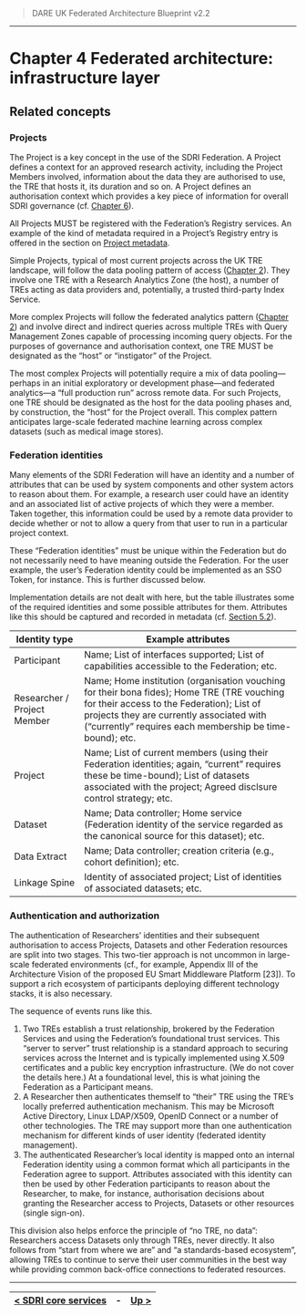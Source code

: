 > DARE UK Federated Architecture Blueprint  v2.2
----

# Chapter 4 Federated architecture: infrastructure layer
## Related concepts

### Projects

The Project is a key concept in the use of the SDRI Federation. A Project defines a context for an approved research activity, including the Project Members involved, information about the data they are authorised to use, the TRE that hosts it, its duration and so on. A Project defines an authorisation context which provides a key piece of information for overall SDRI governance (cf. [Chapter 6](../6_Organisational_Layer/6_1_Introduction.md)).

All Projects MUST be registered with the Federation’s Registry services. An example of the kind of metadata required in a Project’s Registry entry is offered in the section on [Project metadata](../5_Data_Layer/).

Simple Projects, typical of most current projects across the UK TRE landscape, will follow the data pooling pattern of access ([Chapter 2](../2_Strategic_Case/2_2_The_Federation_Challenge.md)). They involve one TRE with a Research Analytics Zone (the host), a number of TREs acting as data providers and, potentially, a trusted third-party Index Service.

More complex Projects will follow the federated analytics pattern ([Chapter 2](../2_Strategic_Case/2_2_The_Federation_Challenge.md)) and involve direct and indirect queries across multiple TREs with Query Management Zones capable of processing incoming query objects. For the purposes of governance and authorisation context, one TRE MUST be designated as the “host” or “instigator” of the Project.

The most complex Projects will potentially require a mix of data pooling—perhaps in an initial exploratory or development phase—and federated analytics—a “full production run” across remote data. For such Projects, one TRE should be designated as the host for the data pooling phases and, by construction, the “host” for the Project overall. This complex pattern anticipates large-scale federated machine learning across complex datasets (such as medical image stores). 

### Federation identities

Many elements of the SDRI Federation will have an identity and a number of attributes that can be used by system components and other system actors to reason about them. For example, a research user could have an identity and an associated list of active projects of which they were a member. Taken together, this information could be used by a remote data provider to decide whether or not to allow a query from that user to run in a particular project context.

These “Federation identities” must be unique within the Federation but do not necessarily need to have meaning outside the Federation. For the user example, the user’s Federation identity could be implemented as an SSO Token, for instance. This is further discussed below.

Implementation details are not dealt with here, but the table illustrates some of the required identities and some possible attributes for them. Attributes like this should be captured and recorded in metadata (cf. [Section 5.2](../5_Data_Layer/5_2_Federation_Metadata.md)).

| Identity type	| Example attributes | 
| ------------- | ------------------ | 
| Participant	| Name; List of interfaces supported; List of capabilities accessible to the Federation; etc.| 
| Researcher / Project Member	| Name; Home institution (organisation vouching for their bona fides); Home TRE (TRE vouching for their access to the Federation); List of projects they are currently associated with (“currently” requires each membership be time-bound); etc.| 
| Project	| Name; List of current members (using their Federation identities; again, “current” requires these be time-bound); List of datasets associated with the project; Agreed disclsure control strategy; etc.| 
| Dataset	| Name; Data controller; Home service (Federation identity of the service regarded as the canonical source for this dataset); etc.| 
| Data Extract	| Name; Data controller; creation criteria (e.g., cohort definition); etc.| 
| Linkage Spine	| Identity of associated project; List of identities of associated datasets; etc.| 

### Authentication and authorization

The authentication of Researchers’ identities and their subsequent authorisation to access Projects, Datasets and other Federation resources are split into two stages. This two-tier approach is not uncommon in large-scale federated environments (cf., for example, Appendix III of the Architecture Vision of the proposed EU Smart Middleware Platform [23]). To support a rich ecosystem of participants deploying different technology stacks, it is also necessary.

The sequence of events runs like this.
 1. Two TREs establish a trust relationship, brokered by the Federation Services and using the Federation’s foundational trust services. This “server to server” trust relationship is a standard approach to securing services across the Internet and is typically implemented using X.509 certificates and a public key encryption infrastructure. (We do not cover the details here.) At a foundational level, this is what joining the Federation as a Participant means.
 2. A Researcher then authenticates themself to “their” TRE using the TRE’s locally preferred authentication mechanism. This may be Microsoft Active Directory, Linux LDAP/X509, OpenID Connect or a number of other technologies. The TRE may support more than one authentication mechanism for different kinds of user identity (federated identity management).
 3. The authenticated Researcher’s local identity is mapped onto an internal Federation identity using a common format which all participants in the Federation agree to support. Attributes associated with this identity can then be used by other Federation participants to reason about the Researcher, to make, for instance, authorisation decisions about granting the Researcher access to Projects, Datasets or other resources (single sign-on).

This division also helps enforce the principle of “no TRE, no data”: Researchers access Datasets only through TREs, never directly. It also follows from “start from where we are” and “a standards-based ecosystem”, allowing TREs to continue to serve their user communities in the best way while providing common back-office connections to federated resources.


----

| [< SDRI core services](4_6_SDRI_Core_Services.md) | - | [Up >](../) |
| ---- | ---- | ---- |






